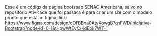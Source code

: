 Esse é um código da página bootstrap SENAC Americana, salvo no repositório
Atividade que foi passada é para criar um site com o modelo pronto que está no figma, link: https://www.figma.com/design/oOFBBoa0AtyXowgB7qnFWD/Iniciativa-Bootstrap?node-id=0-1&t=pwWtEyXxKdEok7WT-1